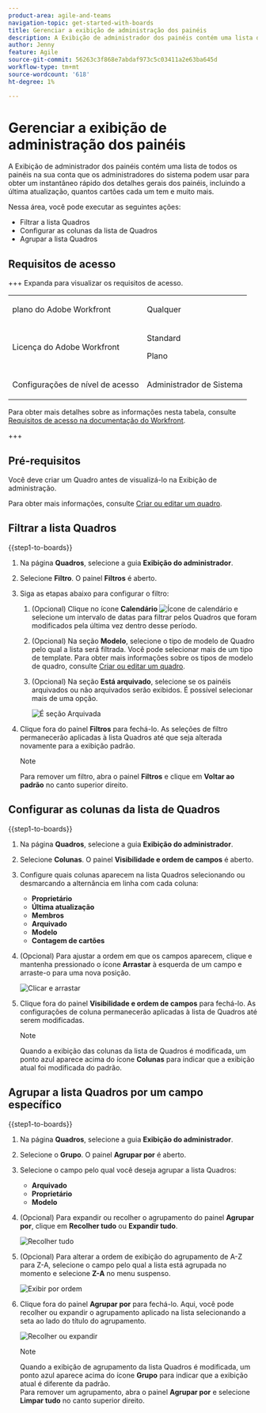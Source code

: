 ```yaml
---
product-area: agile-and-teams
navigation-topic: get-started-with-boards
title: Gerenciar a exibição de administração dos painéis
description: A Exibição de administrador dos painéis contém uma lista de todos os painéis em sua conta que os administradores do sistema podem usar para obter um instantâneo rápido dos detalhes gerais dos painéis.
author: Jenny
feature: Agile
source-git-commit: 56263c3f868e7abdaf973c5c03411a2e63ba645d
workflow-type: tm+mt
source-wordcount: '618'
ht-degree: 1%

---
```


# Gerenciar a exibição de administração dos painéis

A Exibição de administrador dos painéis contém uma lista de todos os painéis na sua conta que os administradores do sistema podem usar para obter um instantâneo rápido dos detalhes gerais dos painéis, incluindo a última atualização, quantos cartões cada um tem e muito mais.

Nessa área, você pode executar as seguintes ações:

* Filtrar a lista Quadros
* Configurar as colunas da lista de Quadros
* Agrupar a lista Quadros

## Requisitos de acesso

+++ Expanda para visualizar os requisitos de acesso.

<table style="table-layout:auto"> 
 <col> 
 </col> 
 <col> 
 </col> 
 <tbody> 
  <tr> 
   <td role="rowheader">plano do Adobe Workfront</td> 
   <td> <p>Qualquer</p> </td> 
  </tr> 
  <tr> 
   <td role="rowheader">Licença do Adobe Workfront</td> 
   <td> <p>Standard</p>
        <p> Plano </p></td> 
  </tr> 
    <tr> 
   <td role="rowheader">Configurações de nível de acesso</td> 
   <td> <p>Administrador de Sistema </p>
        </td> 
  </tr> 
 </tbody> 
</table>

Para obter mais detalhes sobre as informações nesta tabela, consulte [Requisitos de acesso na documentação do Workfront](/help/quicksilver/administration-and-setup/add-users/access-levels-and-object-permissions/access-level-requirements-in-documentation.md).

+++

## Pré-requisitos

Você deve criar um Quadro antes de visualizá-lo na Exibição de administração.

Para obter mais informações, consulte [Criar ou editar um quadro](/help/quicksilver/agile/get-started-with-boards/create-edit-board.md).

## Filtrar a lista Quadros

{{step1-to-boards}}

1. Na página **Quadros**, selecione a guia **Exibição do administrador**.

1. Selecione **Filtro**. O painel **Filtros** é aberto.

1. Siga as etapas abaixo para configurar o filtro:

   1. (Opcional) Clique no ícone **Calendário** ![Ícone de calendário](assets/calendar-icon.png) e selecione um intervalo de datas para filtrar pelos Quadros que foram modificados pela última vez dentro desse período.

   1. (Opcional) Na seção **Modelo**, selecione o tipo de modelo de Quadro pelo qual a lista será filtrada. Você pode selecionar mais de um tipo de template.
Para obter mais informações sobre os tipos de modelo de quadro, consulte [Criar ou editar um quadro](/help/quicksilver/agile/get-started-with-boards/create-edit-board.md).

   1. (Opcional) Na seção **Está arquivado**, selecione se os painéis arquivados ou não arquivados serão exibidos. É possível selecionar mais de uma opção.

      ![É seção Arquivada](assets/is-archived-section.png)

1. Clique fora do painel **Filtros** para fechá-lo. As seleções de filtro permanecerão aplicadas à lista Quadros até que seja alterada novamente para a exibição padrão.

   >[!NOTE]
   >
   >Para remover um filtro, abra o painel **Filtros** e clique em **Voltar ao padrão** no canto superior direito.

## Configurar as colunas da lista de Quadros

{{step1-to-boards}}

1. Na página **Quadros**, selecione a guia **Exibição do administrador**.

1. Selecione **Colunas**. O painel **Visibilidade e ordem de campos** é aberto.

1. Configure quais colunas aparecem na lista Quadros selecionando ou desmarcando a alternância em linha com cada coluna:

   * **Proprietário**
   * **Última atualização**
   * **Membros**
   * **Arquivado**
   * **Modelo**
   * **Contagem de cartões**

1. (Opcional) Para ajustar a ordem em que os campos aparecem, clique e mantenha pressionado o ícone **Arrastar** à esquerda de um campo e arraste-o para uma nova posição.

   ![Clicar e arrastar](assets/click-and-drag.png)

1. Clique fora do painel **Visibilidade e ordem de campos** para fechá-lo. As configurações de coluna permanecerão aplicadas à lista de Quadros até serem modificadas.

   >[!NOTE]
   >
   > Quando a exibição das colunas da lista de Quadros é modificada, um ponto azul aparece acima do ícone **Colunas** para indicar que a exibição atual foi modificada do padrão.

## Agrupar a lista Quadros por um campo específico

{{step1-to-boards}}

1. Na página **Quadros**, selecione a guia **Exibição do administrador**.

1. Selecione o **Grupo**. O painel **Agrupar por** é aberto.

1. Selecione o campo pelo qual você deseja agrupar a lista Quadros:

   * **Arquivado**
   * **Proprietário**
   * **Modelo**

1. (Opcional) Para expandir ou recolher o agrupamento do painel **Agrupar por**, clique em **Recolher tudo** ou **Expandir tudo**.

   ![Recolher tudo](assets/collapse-all.png)

1. (Opcional) Para alterar a ordem de exibição do agrupamento de A-Z para Z-A, selecione o campo pelo qual a lista está agrupada no momento e selecione **Z-A** no menu suspenso.

   ![Exibir por ordem](assets/display-by-order.png)

1. Clique fora do painel **Agrupar por** para fechá-lo. Aqui, você pode recolher ou expandir o agrupamento aplicado na lista selecionando a seta ao lado do título do agrupamento.

   ![Recolher ou expandir](assets/collapse-or-expand.png)

   >[!NOTE]
   >   
   >Quando a exibição de agrupamento da lista Quadros é modificada, um ponto azul aparece acima do ícone **Grupo** para indicar que a exibição atual é diferente da padrão. <br>
   >Para remover um agrupamento, abra o painel **Agrupar por** e selecione **Limpar tudo** no canto superior direito.
